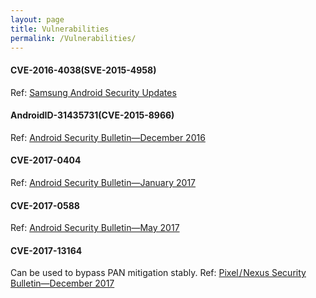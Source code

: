```yaml
---
layout: page
title: Vulnerabilities
permalink: /Vulnerabilities/
---
```


#### CVE-2016-4038(SVE-2015-4958)
Ref: [Samsung Android Security Updates](http://security.samsungmobile.com/smrupdate.html)
#### AndroidID-31435731(CVE-2015-8966) 
Ref: [Android Security Bulletin—December 2016](https://source.android.com/security/bulletin/2016-12-01.html)
#### CVE-2017-0404
Ref: [Android Security Bulletin—January 2017](https://source.android.com/security/bulletin/2017-01-01.html)
#### CVE-2017-0588
Ref: [Android Security Bulletin—May 2017](https://source.android.com/security/bulletin/2017-05-01.html)
#### CVE-2017-13164
Can be used to bypass PAN mitigation stably.
Ref: [Pixel / Nexus Security Bulletin—December 2017](https://source.android.com/security/bulletin/pixel/2017-12-01.html)
